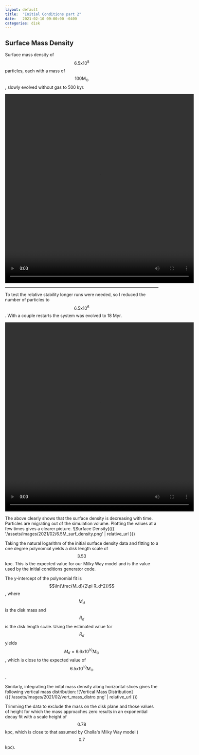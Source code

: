 ```yaml
---
layout: default
title:  "Initial Conditions part 2"
date:   2021-02-10 09:00:00 -0400
categories: disk
---
```




##  Surface Mass Density

Surface mass density of $$6.5\mathrm{x}10^8$$ particles, each with a mass of $$100\mathrm{M}_\odot$$, slowly evolved without gas to 500 kyr.

<video width="620" height="620" controls>
<!--  <source src="../../../../assets/videos/2021/02/particle_surface_density_disk.mp4" type="video/mp4"/>  -->
   <source src="{{ '/assets/videos/2021/02/particle_surface_density_disk.mp4' | relative_url }}" type="video/mp4"/>  -->
</video>

---

To test the relative stability longer runs were needed, so I reduced the number of particles to $$6.5\mathrm{x}10^6$$. With a couple restarts the 
system was evolved to 18 Myr.

<video width="620" height="620" controls>
  <source type="video/mp4" src="{{ '/assets/videos/2021/02/particle_surf_density_disk.mp4' | relative_url }}" />
</video>


The above clearly shows that the surface density is decreasing with time.  Particles are migrating out of the simulation volume.  Plotting the values at 
a few times gives a clearer picture. 
![Surface Density]({{ '/assets/images/2021/02/6.5M_surf_density.png' | relative_url }})

Taking the natural logarithm of the initial surface density data and fitting to a one degree polynomial yields a disk length scale of $$3.53$$ kpc. This is the 
expected value for our Milky Way model and is the value used by the initial conditions generator code.

The y-intercept of the polynomial fit is $$\ln(\frac{M_d}{2\pi R_d^2})$$, where $$M_d$$ is the disk mass and $$R_d$$ is the disk length scale.  Using the estimated
value for $$R_d$$ yields $$M_d = 6.6\mathrm{x}10^{10} M_\odot$$, which is close to the expected value of $$6.5\mathrm{x}10^{10} M_\odot$$.

Similarly, integrating the inital mass density along horizontal slices gives the following vertical mass distribution:
![Vertical Mass Distribution]({{'/assets/images/2021/02/vert_mass_distro.png' | relative_url }})

Trimming the data to exclude the mass on the disk plane and those values of height for which the mass approaches zero results in an exponential decay fit with a scale 
height of $$0.78$$ kpc, which is close to that assumed by Cholla's Milky Way model ($$0.7$$ kpc).
